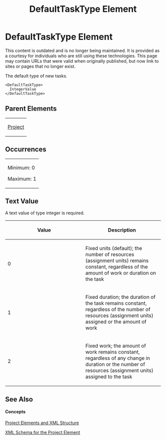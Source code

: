 ﻿---
title: DefaultTaskType Element
TOCTitle: DefaultTaskType Element
ms:assetid: 9a0cae2a-2c23-4351-b8a9-7b3c22a1f60c
ms:mtpsurl: https://msdn.microsoft.com/en-us/library/Bb968603(v=office.12)
ms:contentKeyID: 13188294
ms.date: 05/05/2014
mtps_version: v=office.12
f1_keywords:
- DefaultTaskType element
---

# DefaultTaskType Element

This content is outdated and is no longer being maintained. It is provided as a courtesy for individuals who are still using these technologies. This page may contain URLs that were valid when originally published, but now link to sites or pages that no longer exist.

The default type of new tasks.

    <DefaultTaskType>
      IntegerValue
    </DefaultTaskType>

## Parent Elements

<table>
<colgroup>
<col style="width: 100%" />
</colgroup>
<tbody>
<tr class="odd">
<td><p><a href="bb968701(v=office.12).md">Project</a></p></td>
</tr>
</tbody>
</table>

## Occurrences

<table>
<colgroup>
<col style="width: 100%" />
</colgroup>
<tbody>
<tr class="odd">
<td><p>Minimum: 0</p>
<p>Maximum: 1</p></td>
</tr>
</tbody>
</table>

## Text Value

A text value of type integer is required.

<table>
<colgroup>
<col style="width: 50%" />
<col style="width: 50%" />
</colgroup>
<thead>
<tr class="header">
<th><p>Value</p></th>
<th><p>Description</p></th>
</tr>
</thead>
<tbody>
<tr class="odd">
<td><p>0</p></td>
<td><p>Fixed units (default); the number of resources (assignment units) remains constant, regardless of the amount of work or duration on the task</p></td>
</tr>
<tr class="even">
<td><p>1</p></td>
<td><p>Fixed duration; the duration of the task remains constant, regardless of the number of resources (assignment units) assigned or the amount of work</p></td>
</tr>
<tr class="odd">
<td><p>2</p></td>
<td><p>Fixed work; the amount of work remains constant, regardless of any change in duration or the number of resources (assignment units) assigned to the task</p></td>
</tr>
</tbody>
</table>

## See Also

#### Concepts

[Project Elements and XML Structure](bb968439\(v=office.12\).md)

[XML Schema for the Project Element](bb968695\(v=office.12\).md)

